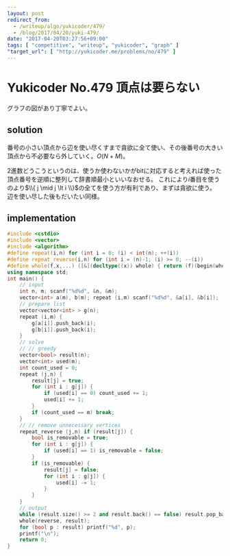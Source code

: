 ```yaml
---
layout: post
redirect_from:
  - /writeup/algo/yukicoder/479/
  - /blog/2017/04/20/yuki-479/
date: "2017-04-20T03:27:56+09:00"
tags: [ "competitive", "writeup", "yukicoder", "graph" ]
"target_url": [ "http://yukicoder.me/problems/no/479" ]
---
```


# Yukicoder No.479 頂点は要らない

グラフの図があり丁寧でよい。

## solution

番号の小さい頂点から辺を使い尽くすまで貪欲に全て使い、その後番号の大きい頂点から不必要なら外していく。$O(N + M)$。

$2$進数どうこうというのは、使うか使わないかがbitに対応すると考えれば使った頂点番号を逆順に整列して辞書順最小といいなおせる。
これにより$i$番目を使うのより$\\{ j \mid j \lt i \\}$の全てを使う方が有利であり、まずは貪欲に使う。
辺を使い尽した後もだいたい同様。

## implementation

``` c++
#include <cstdio>
#include <vector>
#include <algorithm>
#define repeat(i,n) for (int i = 0; (i) < int(n); ++(i))
#define repeat_reverse(i,n) for (int i = (n)-1; (i) >= 0; --(i))
#define whole(f,x,...) ([&](decltype((x)) whole) { return (f)(begin(whole), end(whole), ## __VA_ARGS__); })(x)
using namespace std;
int main() {
    // input
    int n, m; scanf("%d%d", &n, &m);
    vector<int> a(m), b(m); repeat (i,m) scanf("%d%d", &a[i], &b[i]);
    // prepare list
    vector<vector<int> > g(n);
    repeat (i,m) {
        g[a[i]].push_back(i);
        g[b[i]].push_back(i);
    }
    // solve
    // // greedy
    vector<bool> result(n);
    vector<int> used(m);
    int count_used = 0;
    repeat (j,n) {
        result[j] = true;
        for (int i : g[j]) {
            if (used[i] == 0) count_used += 1;
            used[i] += 1;
        }
        if (count_used == m) break;
    }
    // // remove unnecessary vertices
    repeat_reverse (j,n) if (result[j]) {
        bool is_removable = true;
        for (int i : g[j]) {
            if (used[i] == 1) is_removable = false;
        }
        if (is_removable) {
            result[j] = false;
            for (int i : g[j]) {
                used[i] -= 1;
            }
        }
    }
    // output
    while (result.size() >= 2 and result.back() == false) result.pop_back();
    whole(reverse, result);
    for (bool p : result) printf("%d", p);
    printf("\n");
    return 0;
}
```
